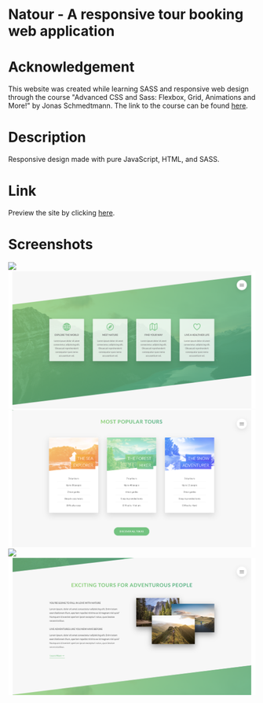 # Natour - A responsive tour booking web application

# Acknowledgement
This website was created while learning SASS and responsive web design through the course "Advanced CSS and Sass: Flexbox, Grid, Animations and More!" by Jonas Schmedtmann. The link to the course can be found [here](https://www.udemy.com/course/advanced-css-and-sass/?couponCode=BFCPSALE24).


# Description
Responsive design made with pure JavaScript, HTML, and SASS.

# Link
Preview the site by clicking [here](https://debiddo618.github.io/natours/).

# Screenshots
![](./img/natour1.png)
![](./img/natour2.png)
![](./img/natour3.png)
![](./img/natour4.png)
![](./img/natour5.png)
